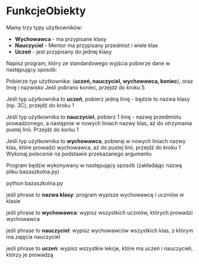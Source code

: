# FunkcjeObiekty
Mamy trzy typy użytkowników:
- **Wychowawca** - ma przypisane klasy
- **Nauczyciel** - Mentor ma przypisany przedmiot i wiele klas
- **Uczeń** - jest przypisany do jednej klasy

Napisz program, który ze standardowego wyjścia pobierze dane w następujący sposób:

Pobierze typ użytkownika: (**uczeń, nauczyciel, wychowawca, koniec**), oraz Imię i nazwisko Jeśli pobrano koniec, przejdź do kroku 5

Jeśli typ użytkownika to **uczeń**, pobierz jedną linię - będzie to nazwa klasy (np. 3C), przejdź do kroku 1

Jeśli typ użytkownika to **nauczyciel**, pobierz 1 linię - nazwę przedmiotu prowadzonego, a następnie w nowych liniach nazwy klas, aż do otrzymania pustej linii. Przejdź do korku 1

Jeśli typ użytkownika to **wychowawca**, pobieraj w nowych liniach nazwy klas, które prowadzi wychowawca, aż do pustej linii, przejdź do kroku 1
Wykonaj polecenie na podstawie przekazanego argumentu

Program będzie wykonywany w następujący sposób (zakładając nazwę pliku bazaszkolna.py)

python bazaszkolna.py <phrase>

jeśli phrase to **nazwa klasy**: program wypisze wychowawcę i uczniów w klasie

jeśli phrase to **wychowawca**: wypisz wszystkich uczniów, których prowadzi wychowawca

jeśli phrase to **nauczyciel**: wypisz wychowawców wszystkich klas, z którym ma zajęcia nauczyciel

jeśli phrase to **uczeń**: wypisz wszystkie lekcje, które ma uczeń i nauczycieli, którzy je prowadzą
